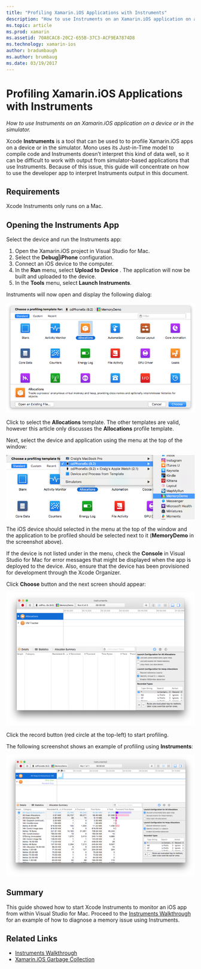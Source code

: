 ```yaml
---
title: "Profiling Xamarin.iOS Applications with Instruments"
description: "How to use Instruments on an Xamarin.iOS application on a device or in the simulator."
ms.topic: article
ms.prod: xamarin
ms.assetid: 70A8CAC8-20C2-655B-37C3-ACF9EA7874D8
ms.technology: xamarin-ios
author: bradumbaugh
ms.author: brumbaug
ms.date: 03/19/2017
---
```


# Profiling Xamarin.iOS Applications with Instruments

_How to use Instruments on an Xamarin.iOS application on a device or in the simulator._

Xcode **Instruments** is a tool that can be used to to profile Xamarin.iOS apps on a device or
in the simulator. Mono uses its Just-in-Time model to compile code and
Instruments doesn’t interpret this kind of data well, so it can be difficult
to work with output from simulator-based applications that use Instruments.
Because of this issue, this guide will concentrate on how to use the developer app to
interpret Instruments output in this document.

## Requirements

Xcode Instruments only runs on a Mac.

## Opening the Instruments App

Select the device and run the Instruments app:

1.  Open the Xamarin.iOS project in Visual Studio for Mac.
2.  Select the **Debug|iPhone** configuration.
3.  Connect an iOS device to the computer.
4.  In the **Run** menu, select **Upload to Device** . The application will now be built and uploaded to the device.
5.  In the **Tools** menu, select **Launch Instruments**.


Instruments will now open and display the following dialog:

 [ ![](using-instruments-to-detect-native-leaks-using-markheap-images/instruments1.png "Choosing a profiling template")](using-instruments-to-detect-native-leaks-using-markheap-images/instruments1.png)

Click to select the **Allocations** template. The other templates are valid, however this article only discusses
the **Allocations** profile template.

Next, select the device and application using the menu at the top of the window:

[ ![](using-instruments-to-detect-native-leaks-using-markheap-images/instruments2.png "Select the device and application")](using-instruments-to-detect-native-leaks-using-markheap-images/instruments2.png)

The iOS device should selected in the menu at the top of the window and
the application to be profiled should be selected next to it (**MemoryDemo** in the screenshot above).

If the device is not listed under in the menu, check the **Console** in Visual Studio for Mac for error messages that might be displayed when the app is deployed to the device. Also, ensure that the device has been provisioned for development through the Xcode Organizer.

Click **Choose** button and the next screen should appear:

[ ![](using-instruments-to-detect-native-leaks-using-markheap-images/instruments3.png "The profiling interface")](using-instruments-to-detect-native-leaks-using-markheap-images/instruments3.png)

Click the record button (red circle at the top-left) to start profiling.

The following screenshot shows an example of profiling using **Instruments**:

[ ![](using-instruments-to-detect-native-leaks-using-markheap-images/instruments4.png "An example of profiling using Instruments")](using-instruments-to-detect-native-leaks-using-markheap-images/instruments4.png)

## Summary

This guide showed how to start Xcode Instruments to monitor an iOS app from within Visual Studio for Mac. Proceed to the [Instruments Walkthrough](~/ios/deploy-test/walkthrough-apples-instrument.md) for an example of how to diagnose a memory issue using Instruments.

## Related Links

- [Instruments Walkthrough](~/ios/deploy-test/walkthrough-apples-instrument.md)
- [Xamarin.iOS Garbage Collection](https://krumelur.me/2015/04/27/xamarin-ios-the-garbage-collector-and-me/)
